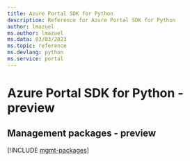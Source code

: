 ```yaml
---
title: Azure Portal SDK for Python
description: Reference for Azure Portal SDK for Python
author: lmazuel
ms.author: lmazuel
ms.data: 03/03/2023
ms.topic: reference
ms.devlang: python
ms.service: portal
---
```

# Azure Portal SDK for Python - preview

## Management packages - preview
[!INCLUDE [mgmt-packages](portal-mgmt-index.md)]